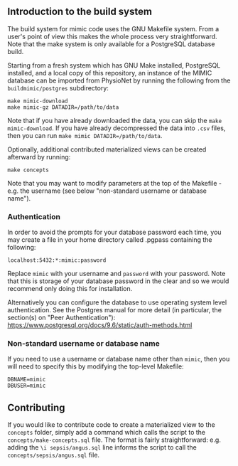 
## Introduction to the build system

The build system for mimic code uses the GNU Makefile system. From a user's point of view this makes the whole process very straightforward. Note that the make system is only available for a PostgreSQL database build.

Starting from a fresh system which has GNU Make installed, PostgreSQL installed, and a local copy of this repository, an instance of the MIMIC database can be imported from PhysioNet by running the following from the `buildmimic/postgres` subdirectory:

```
make mimic-download
make mimic-gz DATADIR=/path/to/data
```

Note that if you have already downloaded the data, you can skip the `make mimic-download`. If you have already decompressed the data into `.csv` files, then you can run `make mimic DATADIR=/path/to/data`.

Optionally, additional contributed materialized views can be created afterward by running:

```
make concepts
```

Note that you may want to modify parameters at the top of the Makefile - e.g. the username (see below "non-standard username or database name").

### Authentication
In order to avoid the prompts for your database password each time, you may create a file in your home directory called .pgpass containing the following:

```
localhost:5432:*:mimic:password
```

Replace ```mimic``` with your username and ```password``` with your password. Note that this is storage of your database password in the clear and so we would recommend only doing this for installation.

Alternatively you can configure the database to use operating system level authentication. See the Postgres manual for more detail (in particular, the section(s) on "Peer Authentication"): https://www.postgresql.org/docs/9.6/static/auth-methods.html

### Non-standard username or database name
If you need to use a username or database name other than ```mimic```, then you will need to specify this by modifying the top-level Makefile:

```
DBNAME=mimic
DBUSER=mimic
```

## Contributing
If you would like to contribute code to create a materialized view to the `concepts` folder, simply add a command which calls the script to the `concepts/make-concepts.sql` file. The format is fairly straightforward: e.g. adding the `\i sepsis/angus.sql` line informs the script to call the `concepts/sepsis/angus.sql` file.
